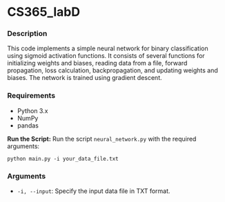 # CS365_labD

### Description
This code implements a simple neural network for binary classification using sigmoid activation functions. It consists of several functions for initializing weights and biases, reading data from a file, forward propagation, loss calculation, backpropagation, and updating weights and biases. The network is trained using gradient descent.

### Requirements
- Python 3.x
- NumPy
- pandas

**Run the Script:**
Run the script `neural_network.py` with the required arguments:

```
python main.py -i your_data_file.txt
```

### Arguments
- `-i, --input`: Specify the input data file in TXT format.